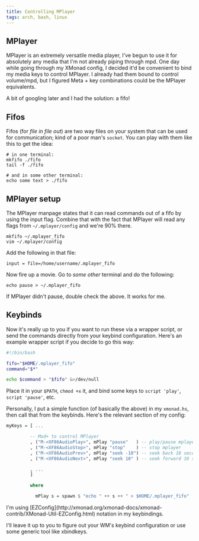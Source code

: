 ```yaml
---
title: Controlling MPlayer
tags: arch, bash, linux
---
```


## MPlayer

MPlayer is an extremely versatile media player, I've begun to use
it for absolutely any media that I'm not already piping through
mpd. One day while going through my XMonad config, I decided it'd
be convenient to bind my media keys to control MPlayer. I already
had them bound to control volume/mpd, but I figured Meta + key
combinations could be the MPlayer equivalents.

A bit of googling later and I had the solution: a fifo!

## Fifos

Fifos (for *file in file out*) are two way files on your system that can be used
for communication; kind of a poor man's `socket`. You can play with them like
this to get the idea:

    # in one terminal:
    mkfifo ./fifo
    tail -f ./fifo
    
    # and in some other terminal:
    echo some text > ./fifo

## MPlayer setup

The MPlayer manpage states that it can read commands out of a fifo
by using the input flag. Combine that with the fact that MPlayer
will read any flags from `~/.mplayer/config` and we're 90% there.

    mkfifo ~/.mplayer_fifo
    vim ~/.mplayer/config

Add the following in that file:

    input = file=/home/username/.mplayer_fifo

Now fire up a movie. Go to *some other* terminal and do the
following:

    echo pause > ~/.mplayer_fifo

If MPlayer didn't pause, double check the above. It works for me.

## Keybinds

Now it's really up to you if you want to run these via a wrapper
script, or send the commands directly from your keybind
configuration. Here's an example wrapper script if you decide to go
this way:

```bash 
#!/bin/bash

fifo="$HOME/.mplayer_fifo"
command="$*"

echo $command > "$fifo" &>/dev/null
```

Place it in your `$PATH`, `chmod +x` it, and bind some keys to
`script 'play'`, `script 'pause'`, etc.

Personally, I put a simple function (of basically the above) in my
`xmonad.hs`, then call that from the keybinds. Here's the relevant
section of my config:

```haskell 
myKeys = [ ...

         -- Mod+ to control MPlayer
         , ("M-<XF86AudioPlay>", mPlay "pause"   ) -- play/pause mplayer
         , ("M-<XF86AudioStop>", mPlay "stop"    ) -- stop mplayer
         , ("M-<XF86AudioPrev>", mPlay "seek -10") -- seek back 10 seconds
         , ("M-<XF86AudioNext>", mPlay "seek 10" ) -- seek forward 10 seconds

         , ...
         ] 

         where

           mPlay s = spawn $ "echo " ++ s ++ " > $HOME/.mplayer_fifo"
```

<div class="well">
I'm using 
[EZConfig](http://xmonad.org/xmonad-docs/xmonad-contrib/XMonad-Util-EZConfig.html) 
notation in my keybindings.
</div>

I'll leave it up to you to figure out your WM's keybind
configuration or use some generic tool like xbindkeys.
